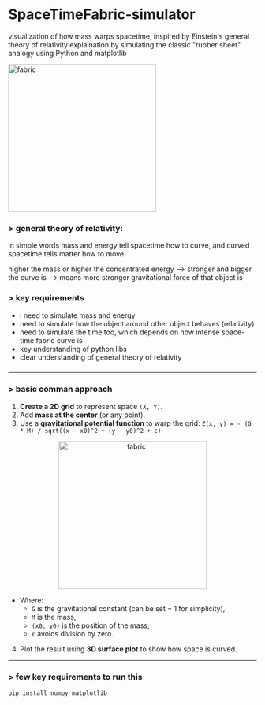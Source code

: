 # SpaceTimeFabric-simulator
visualization of how mass warps spacetime, inspired by Einstein's general theory of relativity
explaination by simulating the classic "rubber sheet" analogy using Python and matplotlib

<img src="https://github.com/user-attachments/assets/612d0a63-2c65-4b07-909e-79b44b3d0340" alt="fabric" width="300"/>

###

### > general theory of relativity:
in simple words mass and energy tell spacetime how to curve, and curved spacetime tells matter how to move

higher the mass or higher the concentrated energy --> stronger and bigger the curve is --> means more stronger gravitational force of that object is


### 

### > key requirements 
- i need to simulate mass and energy 
- need to simulate how the object around other object behaves (relativity) 
- need to simulate the time too, which depends on how intense space-time fabric curve is  
- key understanding of python libs
- clear understanding of general theory of relativity

###
---

### > basic comman approach
1. **Create a 2D grid** to represent space `(X, Y)`.
2. Add **mass at the center** (or any point).
3. Use a **gravitational potential function** to warp the grid: ```Z(x, y) = - (G * M) / sqrt((x - x0)^2 + (y - y0)^2 + ε)```

<p align="center">
  <img src="https://github.com/user-attachments/assets/0031a818-8d28-4e80-8bb3-8a4fa2423a48" alt="fabric" width="300"/>
</p>

- Where:
  - `G` is the gravitational constant (can be set = 1 for simplicity),
  - `M` is the mass,
  - `(x0, y0)` is the position of the mass,
  - `ε` avoids division by zero.

4. Plot the result using **3D surface plot** to show how space is curved.


---
### > few key requirements to run this

```bash
pip install numpy matplotlib 
```
